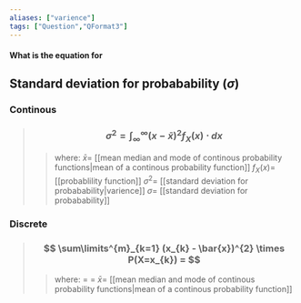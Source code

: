 ```yaml
---
aliases: ["varience"]
tags: ["Question","QFormat3"]
---
```


#### What is the equation for
## Standard deviation for probabability ($\sigma$)

### Continous

> ### $$ \sigma^{2} = \int^{\infty}_{\infty} ( x - \bar{x} )^{2} f_{X}(x) \cdot dx $$ 
>> where:
>> $\bar{x}=$ [[mean median and mode of continous probability functions|mean of a continous probability function]]
>> $f_{X}(x)=$ [[probablility function]]
>> $\sigma^{2}=$ [[standard deviation for probabability|varience]] 
>> $\sigma=$ [[standard deviation for probabability]]

### Discrete

> ### $$ \sum\limits^{m}_{k=1} (x_{k} - \bar{x})^{2} \times P(X=x_{k}) = $$ 
>> where:
>> $=$ 
>> $=$
>> $\bar{x}=$ [[mean median and mode of continous probability functions|mean of a continous probability function]]
